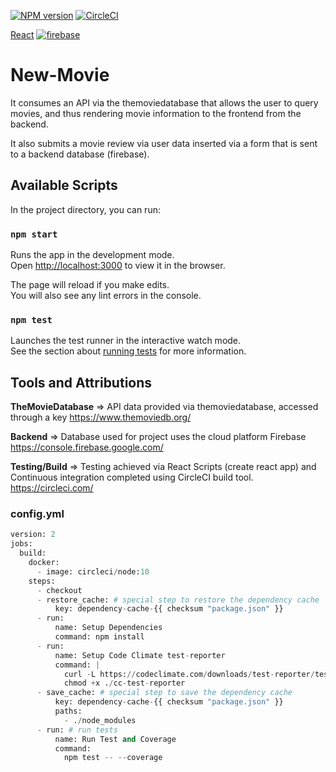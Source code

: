 [![NPM version](https://badge.fury.io/js/esta.svg)](http://badge.fury.io/js/esta)
[![CircleCI](https://circleci.com/gh/Thomas161/New-Movie/tree/prime.svg?style=svg)](https://circleci.com/gh/Thomas161/New-Movie/tree/prime)

[React](https://upload.wikimedia.org/wikipedia/commons/thumb/a/a7/React-icon.svg/320px-React-icon.svg.png)
[![firebase](https://cdn4.iconfinder.com/data/icons/google-i-o-2016/512/google_firebase-2-128.png)](https://firebase.google.com/)

# New-Movie

It consumes an API via the themoviedatabase that allows the user to query movies, and thus rendering movie information to the frontend from the backend.

It also submits a movie review via user data inserted via a form that is sent to a backend database (firebase).

## Available Scripts

In the project directory, you can run:

### `npm start`

Runs the app in the development mode.<br>
Open [http://localhost:3000](http://localhost:3000) to view it in the browser.

The page will reload if you make edits.<br>
You will also see any lint errors in the console.

### `npm test`

Launches the test runner in the interactive watch mode.<br>
See the section about [running tests](https://facebook.github.io/create-react-app/docs/running-tests) for more information.

## Tools and Attributions

**TheMovieDatabase** =>
API data provided via themoviedatabase, accessed through a key
https://www.themoviedb.org/

**Backend** =>
Database used for project uses the cloud platform Firebase
https://console.firebase.google.com/

**Testing/Build** =>
Testing achieved via React Scripts (create react app) and Continuous integration completed using CircleCI build tool.
https://circleci.com/

### config.yml

```python
version: 2
jobs:
  build:
    docker:
      - image: circleci/node:10
    steps:
      - checkout
      - restore_cache: # special step to restore the dependency cache
          key: dependency-cache-{{ checksum "package.json" }}
      - run:
          name: Setup Dependencies
          command: npm install
      - run:
          name: Setup Code Climate test-reporter
          command: |
            curl -L https://codeclimate.com/downloads/test-reporter/test-reporter-latest-linux-amd64 > ./cc-test-reporter
            chmod +x ./cc-test-reporter
      - save_cache: # special step to save the dependency cache
          key: dependency-cache-{{ checksum "package.json" }}
          paths:
            - ./node_modules
      - run: # run tests
          name: Run Test and Coverage
          command:
            npm test -- --coverage

```
